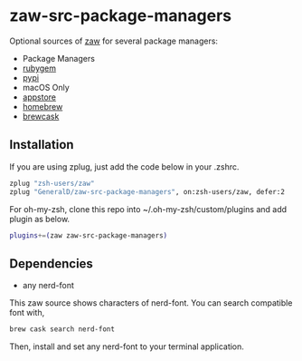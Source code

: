# zaw-src-package-managers

Optional sources of [zaw](https://github.com/zsh-users/zaw) for several package managers:

- Package Managers
 - [rubygem](https://rubygems.org/)
 - [pypi](https://pypi.python.org/pypi)
- macOS Only
 - [appstore](https://github.com/mas-cli/mas)
 - [homebrew](https://brew.sh/)
 - [brewcask](https://caskroom.github.io/)

## Installation

If you are using zplug, just add the code below in your .zshrc.

```zsh
zplug "zsh-users/zaw"
zplug "GeneralD/zaw-src-package-managers", on:zsh-users/zaw, defer:2
```

For oh-my-zsh, clone this repo into ~/.oh-my-zsh/custom/plugins and add plugin as below.

```zsh
plugins+=(zaw zaw-src-package-managers)
```

## Dependencies

- any nerd-font

This zaw source shows characters of nerd-font.
You can search compatible font with,

```sh
brew cask search nerd-font
```

Then, install and set any nerd-font to your terminal application.
